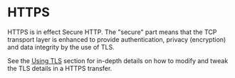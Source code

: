# HTTPS

HTTPS is in effect Secure HTTP. The "secure" part means that the TCP transport
layer is enhanced to provide authentication, privacy (encryption) and data
integrity by the use of TLS.

See the [Using TLS](usingcurl-tls.md) section for in-depth details on how to
modify and tweak the TLS details in a HTTPS transfer.


